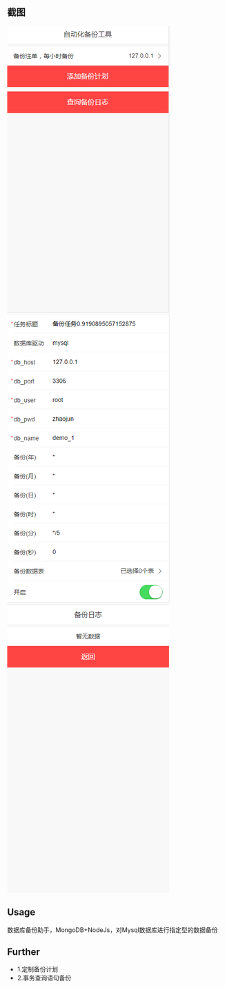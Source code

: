 
## 截图
![](./readme/1.png)
![](./readme/2.png)
![](./readme/3.png)

## Usage

数据库备份助手，MongoDB+NodeJs，对Mysql数据库进行指定型的数据备份


## Further

-   1.定制备份计划
-   2.事务查询语句备份






